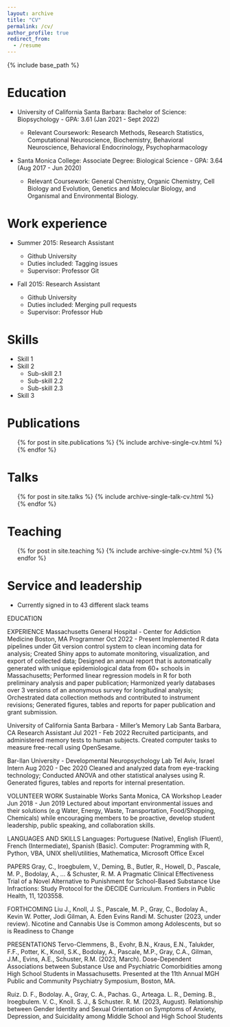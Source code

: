 ```yaml
---
layout: archive
title: "CV"
permalink: /cv/
author_profile: true
redirect_from:
  - /resume
---
```


{% include base_path %}

Education
======
* University of California Santa Barbara: Bachelor of Science: Biopsychology - GPA: 3.61 (Jan 2021 - Sept 2022)
  * Relevant Coursework: Research Methods, Research Statistics, Computational Neuroscience, Biochemistry, Behavioral Neuroscience, Behavioral Endocrinology, Psychopharmacology

* Santa Monica College: Associate Degree: Biological Science - GPA: 3.64 (Aug 2017 -  Jun 2020)
  * Relevant Coursework: General Chemistry, Organic Chemistry, Cell Biology and Evolution, Genetics and Molecular Biology, and Organismal and Environmental Biology.

Work experience
======
* Summer 2015: Research Assistant
  * Github University
  * Duties included: Tagging issues
  * Supervisor: Professor Git

* Fall 2015: Research Assistant
  * Github University
  * Duties included: Merging pull requests
  * Supervisor: Professor Hub
  
Skills
======
* Skill 1
* Skill 2
  * Sub-skill 2.1
  * Sub-skill 2.2
  * Sub-skill 2.3
* Skill 3

Publications
======
  <ul>{% for post in site.publications %}
    {% include archive-single-cv.html %}
  {% endfor %}</ul>
  
Talks
======
  <ul>{% for post in site.talks %}
    {% include archive-single-talk-cv.html %}
  {% endfor %}</ul>
  
Teaching
======
  <ul>{% for post in site.teaching %}
    {% include archive-single-cv.html %}
  {% endfor %}</ul>
  
Service and leadership
======
* Currently signed in to 43 different slack teams

EDUCATION


EXPERIENCE
Massachusetts General Hospital - Center for Addiction Medicine 	     		            Boston, MA
Programmer                            									  Oct 2022 - Present
Implemented R data pipelines under Git version control system to clean incoming data for analysis;
Created Shiny apps to automate monitoring, visualization, and export of collected data;
Designed an annual report that is automatically generated with unique epidemiological data from 60+ schools in Massachusetts;
Performed linear regression models in R for both preliminary analysis and paper publication;
Harmonized yearly databases over 3 versions of an anonymous survey for longitudinal analysis;
Orchestrated data collection methods and contributed to instrument revisions;
Generated figures, tables and reports for paper publication and grant submission.

University of California Santa Barbara - Miller’s Memory Lab     			Santa Barbara, CA
Research Assistant					               			              Jul 2021 - Feb 2022
Recruited participants, and administered memory tests to human subjects.
Created computer tasks to measure free-recall using OpenSesame.

Bar-Ilan University - Developmental Neuropsychology Lab				       Tel Aviv, Israel        
Intern      										           Aug 2020 - Dec 2020
Cleaned and analyzed data from eye-tracking technology;
Conducted ANOVA and other statistical analyses using R.
Generated figures, tables and reports for internal presentation.

VOLUNTEER WORK
Sustainable Works 								 		 Santa Monica, CA                             Workshop Leader  	           								             Jun 2018 - Jun 2019
Lectured about important environmental issues and their solutions (e.g Water, Energy, Waste, Transportation, Food/Shopping, Chemicals) while encouraging members to be proactive, develop student leadership, public speaking, and collaboration skills.

LANGUAGES AND SKILLS
Languages: Portuguese (Native), English (Fluent), French (Intermediate), Spanish (Basic).
Computer: Programming with R, Python, VBA, UNIX shell/utilities, Mathematica, Microsoft Office Excel





PAPERS
Gray, C., Iroegbulem, V., Deming, B., Butler, R., Howell, D., Pascale, M. P., Bodolay, A., … & Schuster, R. M. A 
Pragmatic Clinical Effectiveness Trial of a Novel Alternative to Punishment for School-Based Substance Use 
Infractions: Study Protocol for the iDECIDE Curriculum. Frontiers in Public Health, 11, 1203558.


FORTHCOMING
Liu J., Knoll, J. S., Pascale, M. P., Gray, C., Bodolay A., Kevin W. Potter, Jodi Gilman, A. 
Eden Evins Randi M. Schuster (2023, under review). Nicotine and Cannabis Use is Common among Adolescents, but so is Readiness to Change 


PRESENTATIONS
Tervo-Clemmens, B., Evohr, B.N., Kraus, E.N., Talukder, F.F., Potter, K., Knoll, S.K., Bodolay, A., Pascale, M.P., 
Gray, C.A., Gilman, J.M., Evins, A.E., Schuster, R.M. (2023, March). Dose-Dependent Associations between 
Substance Use and Psychiatric Comorbidities among High School Students in Massachusetts. Presented at the 11th Annual MGH Public and Community Psychiatry Symposium, Boston, MA.

Ruiz. D. F., Bodolay. A., Gray, C. A., Pachas. G., Arteaga. L. R., Deming. B., Iroegbulem. V. C., Knoll. S. J., & 
Schuster. R. M. (2023, August). Relationship between Gender Identity and Sexual Orientation on Symptoms of Anxiety, Depression, and Suicidality among Middle School and High School Students

